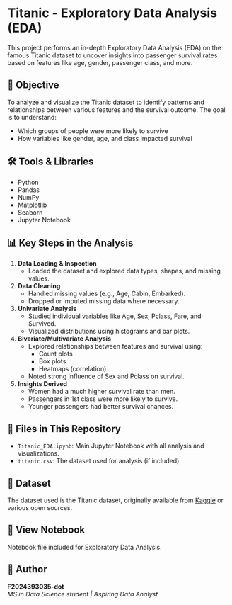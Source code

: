# Titanic - Exploratory Data Analysis (EDA)
This project performs an in-depth Exploratory Data Analysis (EDA) on the famous Titanic dataset to uncover insights into passenger survival rates based on features like age, gender, passenger class, and more.
## 📌 Objective
To analyze and visualize the Titanic dataset to identify patterns and relationships between various features and the survival outcome. The goal is to understand:
- Which groups of people were more likely to survive
- How variables like gender, age, and class impacted survival
## 🛠️ Tools & Libraries
- Python  
- Pandas  
- NumPy  
- Matplotlib  
- Seaborn  
- Jupyter Notebook
## 📊 Key Steps in the Analysis
1. **Data Loading & Inspection**  
   - Loaded the dataset and explored data types, shapes, and missing values.
2. **Data Cleaning**  
   - Handled missing values (e.g., Age, Cabin, Embarked).
   - Dropped or imputed missing data where necessary.
3. **Univariate Analysis**  
   - Studied individual variables like Age, Sex, Pclass, Fare, and Survived.
   - Visualized distributions using histograms and bar plots.
4. **Bivariate/Multivariate Analysis**  
   - Explored relationships between features and survival using:
     - Count plots
     - Box plots
     - Heatmaps (correlation)
   - Noted strong influence of Sex and Pclass on survival.
5. **Insights Derived**  
   - Women had a much higher survival rate than men.
   - Passengers in 1st class were more likely to survive.
   - Younger passengers had better survival chances.
## 📁 Files in This Repository
- `Titanic_EDA.ipynb`: Main Jupyter Notebook with all analysis and visualizations.
- `titanic.csv`: The dataset used for analysis (if included).
## 📎 Dataset
The dataset used is the Titanic dataset, originally available from [Kaggle](https://www.kaggle.com/competitions/titanic/data) or various open sources.
## 🔗 View Notebook
Notebook file included for Exploratory Data Analysis.
## 💼 Author
**F2024393035-dot**  
*MS in Data Science student | Aspiring Data Analyst*


